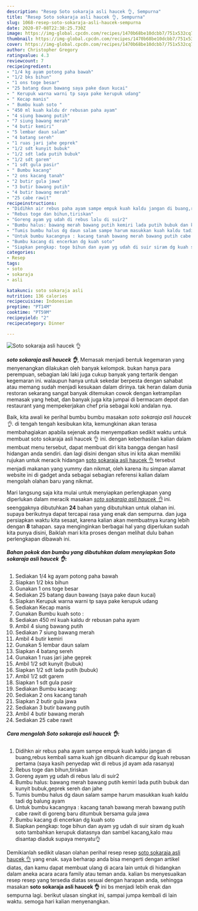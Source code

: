 ```yaml
---
description: "Resep Soto sokaraja asli haucek 👌, Sempurna"
title: "Resep Soto sokaraja asli haucek 👌, Sempurna"
slug: 1068-resep-soto-sokaraja-asli-haucek-sempurna
date: 2020-07-08T22:38:25.730Z
image: https://img-global.cpcdn.com/recipes/1470b68be10dcbb7/751x532cq70/soto-sokaraja-asli-haucek-👌-foto-resep-utama.jpg
thumbnail: https://img-global.cpcdn.com/recipes/1470b68be10dcbb7/751x532cq70/soto-sokaraja-asli-haucek-👌-foto-resep-utama.jpg
cover: https://img-global.cpcdn.com/recipes/1470b68be10dcbb7/751x532cq70/soto-sokaraja-asli-haucek-👌-foto-resep-utama.jpg
author: Christopher Gregory
ratingvalue: 4.3
reviewcount: 7
recipeingredient:
- "1/4 kg ayam potong paha bawah"
- "1/2 bks bihun"
- "1 ons toge besar"
- "25 batang daun bawang saya pake daun kucai"
- " Kerupuk warna warni tp saya pake kerupuk udang"
- " Kecap manis"
- " Bumbu kuah soto "
- "450 ml kuah kaldu dr rebusan paha ayam"
- "4 siung bawang putih"
- "7 siung bawang merah"
- "4 butir kemiri"
- "5 lembar daun salam"
- "4 batang sereh"
- "1 ruas jari jahe geprek"
- "1/2 sdt kunyit bubuk"
- "1/2 sdt lada putih bubuk"
- "1/2 sdt garem"
- "1 sdt gula pasir"
- " Bumbu kacang"
- "2 ons kacang tanah"
- "2 butir gula jawa"
- "3 butir bawang putih"
- "4 butir bawang merah"
- "25 cabe rawit"
recipeinstructions:
- "Didihkn air rebus paha ayam sampe empuk kuah kaldu jangan di buang,rebus kembali sama kuah jgn dibuanh dicampur dg kuah rebusan pertama (saya kasih penyedap wkt di rebus jd ayam ada rasanya)"
- "Rebus toge dan bihun,tiriskan"
- "Goreng ayam yg udah di rebus lalu di suir2"
- "Bumbu halus: bawang merah bawang putih kemiri lada putih bubuk dan kunyit bubuk,geprek sereh dan jahe"
- "Tumis bumbu halus dg daun salam sampe harum masukkan kuah kaldu tadi dg balung ayam"
- "Untuk bumbu kacangnya : kacang tanah bawang merah bawang putih cabe rawit di goreng baru ditumbuk bersama gula jawa"
- "Bumbu kacang di encerkan dg kuah soto"
- "Siapkan pengkap: toge bihun dan ayam yg udah di suir siram dg kuah soto tambahkan kerupuk diatasnya dan sambel kacang,kalo mau disantap diaduk supaya menyatu👌"
categories:
- Resep
tags:
- soto
- sokaraja
- asli

katakunci: soto sokaraja asli 
nutrition: 136 calories
recipecuisine: Indonesian
preptime: "PT14M"
cooktime: "PT59M"
recipeyield: "2"
recipecategory: Dinner

---
```



![Soto sokaraja asli haucek 👌](https://img-global.cpcdn.com/recipes/1470b68be10dcbb7/751x532cq70/soto-sokaraja-asli-haucek-👌-foto-resep-utama.jpg)

<b><i>soto sokaraja asli haucek 👌</i></b>, Memasak menjadi bentuk kegemaran yang menyenangkan dilakukan oleh banyak kelompok. bukan hanya para perempuan, sebagian laki laki juga cukup banyak yang tertarik dengan kegemaran ini. walaupun hanya untuk sekedar berpesta dengan sahabat atau memang sudah menjadi kesukaan dalam dirinya. tak heran dalam dunia restoran sekarang sangat banyak ditemukan cowok dengan ketrampilan memasak yang hebat, dan banyak juga kita jumpai di bermacam depot dan restaurant yang mempekerjakan chef pria sebagai koki andalan nya.

Baik, kita awali ke perihal bumbu bumbu masakan <i>soto sokaraja asli haucek 👌</i>. di tengah tengah kesibukan kita, kemungkinan akan terasa membahagiakan apabila sejenak anda menyempatkan sedikit waktu untuk membuat soto sokaraja asli haucek 👌 ini. dengan keberhasilan kalian dalam membuat menu tersebut, dapat membuat diri kita bangga dengan hasil hidangan anda sendiri. dan lagi disini dengan situs ini kita akan memiliki rujukan untuk meracik hidangan <u>soto sokaraja asli haucek 👌</u> tersebut menjadi makanan yang yummy dan nikmat, oleh karena itu simpan alamat website ini di gadget anda sebagai sebagian referensi kalian dalam mengolah olahan baru yang nikmat.




Mari langsung saja kita mulai untuk menyiapkan perlengkapan yang diperlukan dalam meracik masakan <u><i>soto sokaraja asli haucek 👌</i></u> ini. seenggaknya dibutuhkan <b>24</b> bahan yang dibutuhkan untuk olahan ini. supaya berikutnya dapat tercapai rasa yang enak dan sempurna. dan juga persiapkan waktu kita sesaat, karena kalian akan membuatnya kurang lebih dengan <b>8</b> tahapan. saya menginginkan berbagai hal yang diperlukan sudah kita punya disini, Baiklah mari kita proses dengan melihat dulu bahan perlengkapan dibawah ini.

<!--inarticleads1-->

##### Bahan pokok dan bumbu yang dibutuhkan dalam menyiapkan Soto sokaraja asli haucek 👌:

1. Sediakan 1/4 kg ayam potong paha bawah
1. Siapkan 1/2 bks bihun
1. Gunakan 1 ons toge besar
1. Sediakan 25 batang daun bawang (saya pake daun kucai)
1. Siapkan  Kerupuk warna warni tp saya pake kerupuk udang
1. Sediakan  Kecap manis
1. Gunakan  Bumbu kuah soto :
1. Sediakan 450 ml kuah kaldu dr rebusan paha ayam
1. Ambil 4 siung bawang putih
1. Sediakan 7 siung bawang merah
1. Ambil 4 butir kemiri
1. Gunakan 5 lembar daun salam
1. Siapkan 4 batang sereh
1. Gunakan 1 ruas jari jahe geprek
1. Ambil 1/2 sdt kunyit (bubuk)
1. Siapkan 1/2 sdt lada putih (bubuk)
1. Ambil 1/2 sdt garem
1. Siapkan 1 sdt gula pasir
1. Sediakan  Bumbu kacang:
1. Sediakan 2 ons kacang tanah
1. Siapkan 2 butir gula jawa
1. Sediakan 3 butir bawang putih
1. Ambil 4 butir bawang merah
1. Sediakan 25 cabe rawit




<!--inarticleads2-->

##### Cara mengolah Soto sokaraja asli haucek 👌:

1. Didihkn air rebus paha ayam sampe empuk kuah kaldu jangan di buang,rebus kembali sama kuah jgn dibuanh dicampur dg kuah rebusan pertama (saya kasih penyedap wkt di rebus jd ayam ada rasanya)
1. Rebus toge dan bihun,tiriskan
1. Goreng ayam yg udah di rebus lalu di suir2
1. Bumbu halus: bawang merah bawang putih kemiri lada putih bubuk dan kunyit bubuk,geprek sereh dan jahe
1. Tumis bumbu halus dg daun salam sampe harum masukkan kuah kaldu tadi dg balung ayam
1. Untuk bumbu kacangnya : kacang tanah bawang merah bawang putih cabe rawit di goreng baru ditumbuk bersama gula jawa
1. Bumbu kacang di encerkan dg kuah soto
1. Siapkan pengkap: toge bihun dan ayam yg udah di suir siram dg kuah soto tambahkan kerupuk diatasnya dan sambel kacang,kalo mau disantap diaduk supaya menyatu👌




Demikianlah sedikit ulasan olahan perihal resep resep <u>soto sokaraja asli haucek 👌</u> yang enak. saya berharap anda bisa mengerti dengan artikel diatas, dan kamu dapat membuat ulang di acara lain untuk di hidangkan dalam aneka acara acara family atau teman anda. kalian bs menyesuaikan resep resep yang tersedia diatas sesuai dengan harapan anda, sehingga masakan <b>soto sokaraja asli haucek 👌</b> ini bs menjadi lebih enak dan sempurna lagi. berikut ulasan singkat ini, sampai jumpa kembali di lain waktu. semoga hari kalian menyenangkan.
